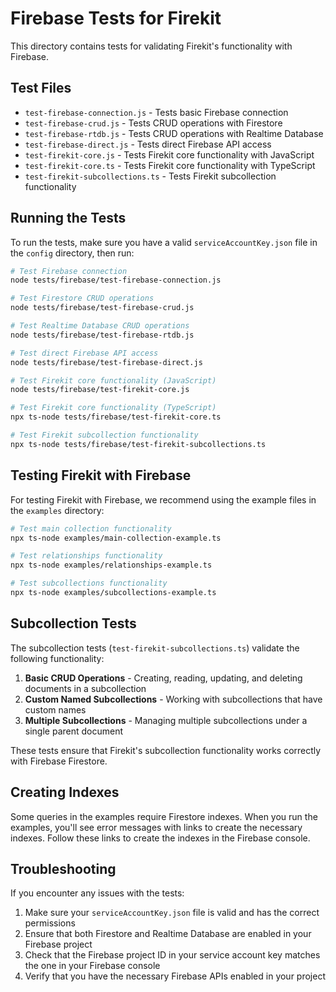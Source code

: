 # Firebase Tests for Firekit

This directory contains tests for validating Firekit's functionality with Firebase.

## Test Files

- `test-firebase-connection.js` - Tests basic Firebase connection
- `test-firebase-crud.js` - Tests CRUD operations with Firestore
- `test-firebase-rtdb.js` - Tests CRUD operations with Realtime Database
- `test-firebase-direct.js` - Tests direct Firebase API access
- `test-firekit-core.js` - Tests Firekit core functionality with JavaScript
- `test-firekit-core.ts` - Tests Firekit core functionality with TypeScript
- `test-firekit-subcollections.ts` - Tests Firekit subcollection functionality

## Running the Tests

To run the tests, make sure you have a valid `serviceAccountKey.json` file in the `config` directory, then run:

```bash
# Test Firebase connection
node tests/firebase/test-firebase-connection.js

# Test Firestore CRUD operations
node tests/firebase/test-firebase-crud.js

# Test Realtime Database CRUD operations
node tests/firebase/test-firebase-rtdb.js

# Test direct Firebase API access
node tests/firebase/test-firebase-direct.js

# Test Firekit core functionality (JavaScript)
node tests/firebase/test-firekit-core.js

# Test Firekit core functionality (TypeScript)
npx ts-node tests/firebase/test-firekit-core.ts

# Test Firekit subcollection functionality
npx ts-node tests/firebase/test-firekit-subcollections.ts
```

## Testing Firekit with Firebase

For testing Firekit with Firebase, we recommend using the example files in the `examples` directory:

```bash
# Test main collection functionality
npx ts-node examples/main-collection-example.ts

# Test relationships functionality
npx ts-node examples/relationships-example.ts

# Test subcollections functionality
npx ts-node examples/subcollections-example.ts
```

## Subcollection Tests

The subcollection tests (`test-firekit-subcollections.ts`) validate the following functionality:

1. **Basic CRUD Operations** - Creating, reading, updating, and deleting documents in a subcollection
2. **Custom Named Subcollections** - Working with subcollections that have custom names
3. **Multiple Subcollections** - Managing multiple subcollections under a single parent document

These tests ensure that Firekit's subcollection functionality works correctly with Firebase Firestore.

## Creating Indexes

Some queries in the examples require Firestore indexes. When you run the examples, you'll see error messages with links to create the necessary indexes. Follow these links to create the indexes in the Firebase console.

## Troubleshooting

If you encounter any issues with the tests:

1. Make sure your `serviceAccountKey.json` file is valid and has the correct permissions
2. Ensure that both Firestore and Realtime Database are enabled in your Firebase project
3. Check that the Firebase project ID in your service account key matches the one in your Firebase console
4. Verify that you have the necessary Firebase APIs enabled in your project
